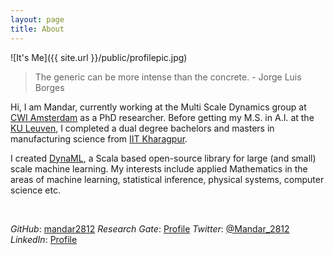 ```yaml
---
layout: page
title: About
---
```


![It's Me]({{ site.url }}/public/profilepic.jpg)

> The generic can be more intense than the concrete. - Jorge Luis Borges

Hi, I am Mandar, currently working at the Multi Scale Dynamics group at [CWI Amsterdam](http://www.cwi.nl/) as a PhD researcher. Before getting my M.S. in A.I. at the [KU Leuven](https://www.kuleuven.be/kuleuven/), I completed a dual degree bachelors and masters in manufacturing science from [IIT Kharagpur](http://www.iitkgp.ac.in/).

I created [DynaML](http://mandar2812.github.io/DynaML/), a Scala based open-source library for large (and small) scale machine learning. My interests include applied Mathematics in the areas of machine learning, statistical inference, physical systems, computer science etc.

<br/>

_GitHub_: [mandar2812](https://github.com/mandar2812)
_Research Gate_: [Profile](https://www.researchgate.net/profile/Mandar_Chandorkar)
_Twitter_: [@Mandar\_2812](https://twitter.com/Mandar_2812)
_LinkedIn_: [Profile](https://www.linkedin.com/in/mandarchandorkar)

